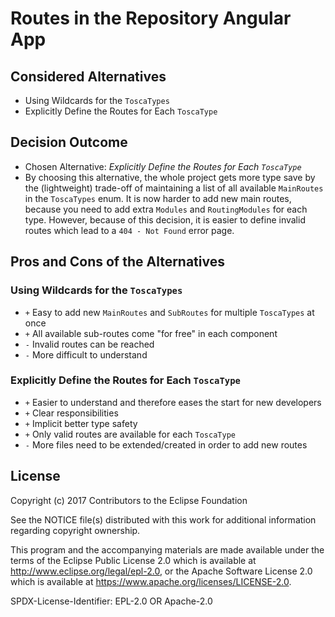 # Routes in the Repository Angular App

## Considered Alternatives
* Using Wildcards for the `ToscaTypes`
* Explicitly Define the Routes for Each `ToscaType`

## Decision Outcome
* Chosen Alternative: *Explicitly Define the Routes for Each `ToscaType`*
* By choosing this alternative, the whole project gets more type save by the (lightweight) trade-off
 of maintaining a list of all available `MainRoutes` in the `ToscaTypes` enum. It is now harder to add
 new main routes, because you need to add extra `Modules` and `RoutingModules` for each type. However,
 because of this decision, it is easier to define invalid routes which lead to a `404 - Not Found` error page.

## Pros and Cons of the Alternatives

### Using Wildcards for the `ToscaTypes`
* `+` Easy to add new `MainRoutes` and `SubRoutes` for multiple `ToscaTypes` at once
* `+` All available sub-routes come "for free" in each component
* `-` Invalid routes can be reached
* `-` More difficult to understand

### Explicitly Define the Routes for Each `ToscaType`
* `+` Easier to understand and therefore eases the start for new developers
* `+` Clear responsibilities
* `+` Implicit better type safety
* `+` Only valid routes are available for each `ToscaType`
* `-` More files need to be extended/created in order to add new routes

## License

Copyright (c) 2017 Contributors to the Eclipse Foundation

See the NOTICE file(s) distributed with this work for additional
information regarding copyright ownership.

This program and the accompanying materials are made available under the
terms of the Eclipse Public License 2.0 which is available at
http://www.eclipse.org/legal/epl-2.0, or the Apache Software License 2.0
which is available at https://www.apache.org/licenses/LICENSE-2.0.

SPDX-License-Identifier: EPL-2.0 OR Apache-2.0
